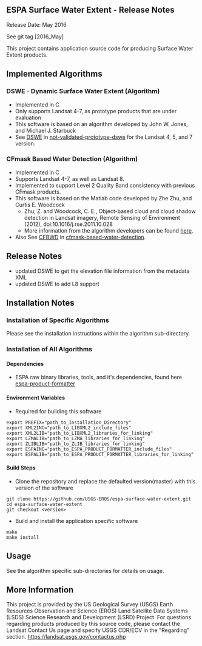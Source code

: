 ## ESPA Surface Water Extent - Release Notes
Release Date: May 2016

See git tag [2016_May]

This project contains application source code for producing Surface Water Extent products.

## Implemented Algorithms

### DSWE - Dynamic Surface Water Extent (Algorithm)
* Implemented in C
* Only supports Landsat 4-7, as prototype products that are under evaluation
* This software is based on an algorithm developed by John W. Jones, and Michael J. Starbuck
* See [DSWE](not-validated-prototype-dswe/README.md) in [not-validated-prototype-dswe](not-validated-prototype-dswe) for the Landsat 4, 5, and 7 version.

### CFmask Based Water Detection (Algorithm)
* Implemented in C
* Supports Landsat 4-7, as well as Landsat 8.
* Implemented to support Level 2 Quality Band consistency with previous CFmask
  products.
* This software is based on the Matlab code developed by Zhe Zhu, and
  Curtis E. Woodcock
  * Zhu, Z. and Woodcock, C. E., Object-based cloud and cloud shadow detection in Landsat imagery, Remote Sensing of Environment (2012), doi:10.1016/j.rse.2011.10.028 
  * More information from the algorithm developers can be found [here](https://github.com/prs021/fmask).
* Also See [CFBWD](cfmask-based-water-detection/README.md) in [cfmask-based-water-detection](cfmask-based-water-detection).


## Release Notes
- updated DSWE to get the elevation file information from the metadata XML
- updated DSWE to add L8 support

## Installation Notes

### Installation of Specific Algorithms
Please see the installation instructions within the algorithm sub-directory.

### Installation of All Algorithms

#### Dependencies
* ESPA raw binary libraries, tools, and it's dependencies, found here [espa-product-formatter](https://github.com/USGS-EROS/espa-product-formatter)

#### Environment Variables
* Required for building this software
```
export PREFIX="path_to_Installation_Directory"
export XML2INC="path_to_LIBXML2_include_files"
export XML2LIB="path_to_LIBXML2_libraries_for_linking"
export LZMALIB="path_to_LZMA_libraries_for_linking"
export ZLIBLIB="path_to_ZLIB_libraries_for_linking"
export ESPAINC="path_to_ESPA_PRODUCT_FORMATTER_include_files"
export ESPALIB="path_to_ESPA_PRODUCT_FORMATTER_libraries_for_linking"
```

#### Build Steps
* Clone the repository and replace the defaulted version(master) with this
  version of the software
```
git clone https://github.com/USGS-EROS/espa-surface-water-extent.git
cd espa-surface-water-extent
git checkout <version>
```
* Build and install the application specific software
```
make
make install
```

## Usage
See the algorithm specific sub-directories for details on usage.

## More Information
This project is provided by the US Geological Survey (USGS) Earth Resources
Observation and Science (EROS) Land Satellite Data Systems (LSDS) Science
Research and Development (LSRD) Project. For questions regarding products
produced by this source code, please contact the Landsat Contact Us page and
specify USGS CDR/ECV in the "Regarding" section.
https://landsat.usgs.gov/contactus.php 
